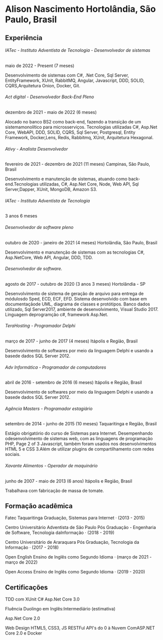 # Alison Nascimento Hortolândia, São Paulo, Brasil

## Experiência

###### IATec - Instituto Adventista de Tecnologia - Desenvolvedor de sistemas

maio de 2022 - Present (7 meses)

Desenvolvimento de sistemas com C#, .Net Core, Sql Server, EntityFramework, XUnit, RabbitMQ, Angular, Javascript, DDD, SOLID, CQRS,Arquitetura Onion, Docker, Git.

###### Act digital - Desenvolvedor Back-End Pleno

dezembro de 2021 - maio de 2022 (6 meses)

Alocado no banco BS2 como back-end, fazendo a transição de um sistemamonolítico para microsserviços. Tecnologias utilizadas C#, Asp.Net Core, WebAPI, DDD, SOLID, CQRS, Sql Server, Postgresql, Entity Framework, Docker,Lens, Redis, Rabbitmq, XUnit, Arquitetura Hexagonal.

###### Ativy - Analista Desenvolvedor

fevereiro de 2021 - dezembro de 2021 (11 meses)
Campinas, São Paulo, Brasil

Desenvolvimento e manutenção de sistemas, atuando como back-end.Tecnologias utilizadas, C#, Asp.Net Core, Node, Web API, Sql Server,Dapper, XUnit, MongoDB, Amazon S3.

###### IATec - Instituto Adventista de Tecnologia

3 anos 6 meses
###### Desenvolvedor de software pleno

outubro de 2020 - janeiro de 2021 (4 meses)
Hortolândia, São Paulo, Brasil

Desenvolvimento e manutenção de sistemas com as tecnologias C#, Asp.NetCore, Web API, Angular, DDD, TDD.

###### Desenvolvedor de software.

agosto de 2017 - outubro de 2020 (3 anos 3 meses)
Hortolândia - SP

Desenvolvimento de sistema de geração de arquivo para entrega de módulosdo Sped, ECD, ECF, EFD. Sistema desenvolvido com base em documentaçãode UML, diagrama de classes e protótipos. Banco dados utilizado, Sql Server2017, ambiente de desenvolvimento, Visual Studio 2017. Linguagem deprogramção c#, framework Asp.Net.

###### TeraHosting - Programador Delphi

março de 2017 - junho de 2017 (4 meses)
Itápolis e Região, Brasil

Desenvolvimento de softwares por meio da linguagem Delphi e usando a basede dados SQL Server 2012.

###### Adv Informática - Programador de computadores

abril de 2016 - setembro de 2016 (6 meses)
Itápolis e Região, Brasil

Desenvolvimento de softwares por meio da linguagem Delphi e usando a basede dados SQL Server 2012.

###### Agência Masters - Programador estagiário

setembro de 2014 - junho de 2015 (10 meses)
Taquaritinga e Região, Brasil

Estágio obrigatório do curso de Sistemas para Internet. Desempenhando odesenvolvimento de sistemas web, com as linguagens de programação PHP,
Page 2 of 3
Javascript, também foram usados nos desenvolvimentos HTML 5 e CSS 3.Além de utilizar plugins de compartilhamento com redes sociais.

###### Xavante Alimentos - Operador de maquinário

junho de 2007 - maio de 2013 (6 anos)
Itápolis e Região, Brasil

Trabalhava com fabricação de massa de tomate.

## Formação acadêmica

Fatec Taquaritinga
Graduação, Sistemas para Internet · (2013 - 2015)

Centro Universitário Adventista de São Paulo
Pós Graduação - Engenharia de Software, Tecnologia daInformação · (2018 - 2019)

Centro Universitário de Araraquara
Pós Graduação, Tecnologia da Informação · (2017 - 2018)

Open English
Ensino de Inglês como Segundo Idioma · (março de 2021 - março de 2022)

Open Access
Ensino de Inglês como Segundo Idioma · (2019 - 2020)

## Certificações

TDD com XUnit C# Asp.Net Core 3.0

Fluência Duolingo em Inglês:Intermediário (estimativa)

Asp.Net Core 2.0

Web Design HTML5, CSS3, JS
RESTFul API's do 0 à Nuvem ComASP.NET Core 2.0 e Docker

